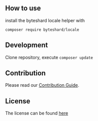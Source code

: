 ## How to use

install the byteshard locale helper with

`composer require byteshard/locale`

## Development

Clone repository, execute `composer update`

## Contribution

Please read our [Contribution Guide](CONTRIBUTE.md).

## License

The license can be found [here](LICENSE)
